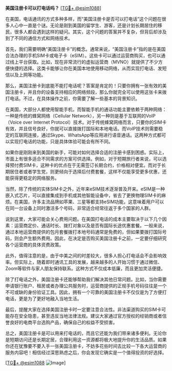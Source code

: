 **美国注册卡可以打电话吗？** [[TG💪+ @esim1088](https://t.me/s/esim1088)]

在美国，电话通讯的方式多种多样，而“美国注册卡是否可以打电话”这个问题在很多人心中一直是个谜。无论是刚到美国的留学生、游客，还是计划长期居住的移民，很多人都会遇到这样的疑问。其实，这个问题的答案并不复杂，但背后却涉及到了不同的通信方式和网络技术。

首先，我们需要明确“美国注册卡”的概念。通常来说，“美国注册卡”指的是在美国合法办理的手机SIM卡或电子卡（eSIM）。这些卡可以通过运营商购买，也可以通过线上平台获取。比如，现在非常流行的虚拟运营商（MVNO）就提供了不少方便快捷的选择。这类卡能够让你在美国本地使用移动网络，从而实现打电话、发短信以及上网等功能。

那么，美国注册卡到底能不能打电话呢？答案是肯定的！只要你拥有一张有效的美国注册卡，并且你的设备支持相应的网络频段，那么你就完全可以使用这张卡来拨打电话。不过，在具体操作之前，你需要了解一些基本的背景知识。

在美国，大部分人都使用智能手机，而智能手机的通话功能主要依赖于两种网络：一种是传统的蜂窝网络（Cellular Network），另一种则是基于互联网的VoIP（Voice over Internet Protocol）技术。对于传统蜂窝网络而言，只要你的SIM卡有效，并且信号良好，你就可以直接拨打国际和本地电话。而VoIP技术则需要稳定的互联网连接，通过Skype、WhatsApp等应用进行语音通话。这两种方式都可以实现打电话的功能，只是具体体验可能会有所不同。

如果你是刚刚来到美国的新手，可能对如何选择合适的注册卡感到困惑。实际上，市面上有很多适合不同需求的方案可供选择。例如，对于短期旅行者来说，可以选择预付费SIM卡，这种卡的优点在于无需签订长期合约，价格相对便宜。而对于长期居住者或者学生党，则更倾向于选择后付费套餐，这样不仅能享受更多优惠，还能获得更稳定的网络服务。

当然，除了传统的实体SIM卡之外，近年来eSIM技术逐渐普及开来。eSIM是一种嵌入式芯片，可以直接集成到手机或其他智能设备中，省去了更换物理SIM卡的麻烦。在美国，许多主流品牌如苹果、三星等都支持eSIM功能，这意味着用户可以在同一台设备上同时激活多个号码，非常适合经常往返于多个国家的人群。

说到这里，大家可能会关心费用问题。在美国打电话的成本主要取决于以下几个因素：运营商定价、通话时长、拨打对象以及是否有国际长途优惠套餐。一般来说，通过本地运营商提供的包月套餐拨打本地号码通常是免费的，但如果要拨打国际号码，则会产生额外费用。因此，在决定是否购买美国注册卡之前，一定要仔细研究各个运营商的具体资费政策。

此外，值得注意的是，由于中美之间的时差较大，很多人担心打电话会不会影响效率。但实际上，随着即时通讯工具的发展，越来越多的人开始习惯于通过微信、Zoom等软件与家人朋友保持联系。这种方式不仅成本低廉，而且更加灵活便捷。

除了打电话之外，美国注册卡还能够帮助我们解决其他日常问题。比如，当你需要申请银行账户、租房或者办理公共服务时，运营商提供的正规手机号码往往是一个不可或缺的身份验证工具。因此，拥有一个可靠的美国注册卡不仅仅是为了方便打电话，更是为了更好地融入当地生活。

最后，提醒大家在选择美国注册卡时一定要注意合法性。非法渠道购买的SIM卡可能存在安全隐患，甚至违反当地法律法规。建议大家通过官方授权的经销商或者信誉良好的电商平台选购产品，确保自己的权益不受损害。

总之，美国注册卡是可以用来打电话的，而且它还能为我们带来诸多便利。无论你是短期访问还是长期定居，合理利用这一资源都将极大地提升你的生活品质。如果你还在犹豫要不要入手一张美国注册卡，不妨多花些时间去比较一下各大运营商的服务内容吧！相信经过深思熟虑之后，你会发现它确实是一个值得投资的好选择。

[[TG💪+ @esim1088](https://t.me/s/esim1088) ![Image](https://i.postimg.cc/4NQfJmqS/Snipaste-2025-05-13-00-14-12.png)]